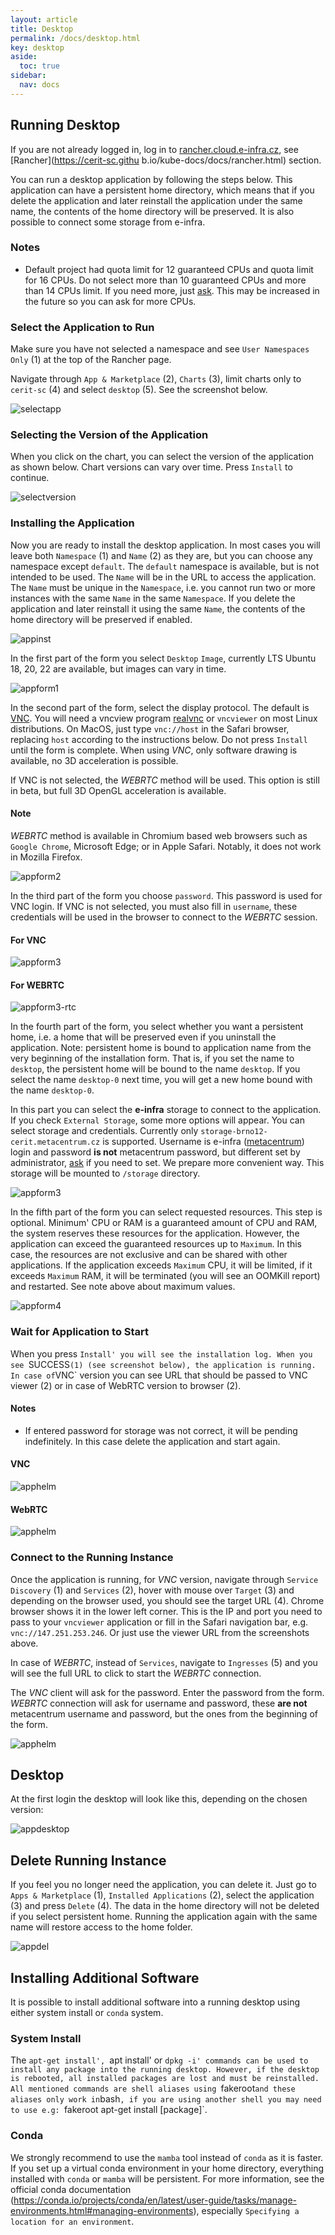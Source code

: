 ```yaml
---
layout: article
title: Desktop
permalink: /docs/desktop.html
key: desktop
aside:
  toc: true
sidebar:
  nav: docs
---
```


## Running Desktop

If you are not already logged in, log in to [rancher.cloud.e-infra.cz](https://rancher.cloud.e-infra.cz), see [Rancher](https://cerit-sc.githu
b.io/kube-docs/docs/rancher.html) section.

You can run a desktop application by following the steps below. This application can have a persistent home directory, which means that if you delete the application and later reinstall the application under the same name, the contents of the home directory will be preserved. It is also possible to connect some storage from e-infra.

### Notes

* Default project had quota limit for 12 guaranteed CPUs and quota limit for 16 CPUs. Do not select more than 10 guaranteed CPUs and more than 14 CPUs limit. If you need more, just [ask](mailto:k8s@ics.muni.cz). This may be increased in the future so you can ask for more CPUs.

### Select the Application to Run

Make sure you have not selected a namespace and see `User Namespaces Only` (1) at the top of the Rancher page.

Navigate through `App & Marketplace` (2), `Charts` (3), limit charts only to `cerit-sc` (4) and select `desktop` (5). See the screenshot below.

![selectapp](desktop/selectapp.png)

### Selecting the Version of the Application

When you click on the chart, you can select the version of the application as shown below. Chart versions can vary over time. Press `Install` to continue.

![selectversion](desktop/selectversion.png)

### Installing the Application

Now you are ready to install the desktop application. In most cases you will leave both `Namespace` (1) and `Name` (2) as they are, but you can choose any namespace except `default`. The `default` namespace is available, but is not intended to be used. The `Name` will be in the URL to access the application. The `Name` must be unique in the `Namespace`, i.e. you cannot run two or more instances with the same `Name` in the same `Namespace`. If you delete the application and later reinstall it using the same `Name`, the contents of the home directory will be preserved if enabled.

![appinst](desktop/appinst.png)


In the first part of the form you select `Desktop` `Image`, currently LTS Ubuntu 18, 20, 22 are available, but images can vary in time.

![appform1](desktop/appform1.png)

In the second part of the form, select the display protocol. The default is [VNC]((https://cs.wikipedia.org/wiki/Virtual_Network_Computing)). You will need a vncview program [realvnc](https://www.realvnc.com/en/connect/download/viewer/) or `vncviewer` on most Linux distributions. On MacOS, just type `vnc://host` in the Safari browser, replacing `host` according to the instructions below. Do not press `Install` until the form is complete. When using *VNC*, only software drawing is available, no 3D acceleration is possible.

If VNC is not selected, the *WEBRTC* method will be used. This option is still in beta, but full 3D OpenGL acceleration is available.

#### Note

*WEBRTC* method is available in Chromium based web browsers such as `Google Chrome`, Microsoft Edge; or in Apple Safari. Notably, it does not work in Mozilla Firefox.

![appform2](desktop/appform2.png)

In the third part of the form you choose `password`. This password is used for VNC login. If VNC is not selected, you must also fill in `username`, these credentials will be used in the browser to connect to the *WEBRTC* session.

#### For VNC
![appform3](desktop/appform3.png)

#### For WEBRTC
![appform3-rtc](desktop/appform3-rtc.png)

In the fourth part of the form, you select whether you want a persistent home, i.e. a home that will be preserved even if you uninstall the application. Note: persistent home is bound to application name from the very beginning of the installation form. That is, if you set the name to `desktop`, the persistent home will be bound to the name `desktop`. If you select the name `desktop-0` next time, you will get a new home bound with the name `desktop-0`.

In this part you can select the **e-infra** storage to connect to the application. If you check `External Storage`, some more options will appear. You can select storage and credentials. Currently only `storage-brno12-cerit.metacentrum.cz` is supported. Username is e-infra ([metacentrum](https://metavo.metacentrum.cz/)) login and password **is not** metacentrum password, but different set by administrator, [ask](mailto:k8s@ics.muni.cz) if you need to set. We prepare more convenient way. This storage will be mounted to `/storage` directory.

![appform3](desktop/appform4.png)

In the fifth part of the form you can select requested resources. This step is optional. Minimum' CPU or RAM is a guaranteed amount of CPU and RAM, the system reserves these resources for the application. However, the application can exceed the guaranteed resources up to `Maximum`. In this case, the resources are not exclusive and can be shared with other applications. If the application exceeds `Maximum` CPU, it will be limited, if it exceeds `Maximum` RAM, it will be terminated (you will see an OOMKill report) and restarted. See note above about maximum values.

![appform4](desktop/appform5.png)

### Wait for Application to Start

When you press `Install' you will see the installation log. When you see `SUCCESS` (1) (see screenshot below), the application is running. In case of `VNC` version you can see URL that should be passed to VNC viewer (2) or in case of WebRTC version to browser (2).

#### Notes

* If entered password for storage was not correct, it will be pending indefinitely. In this case delete the application and start again.

#### VNC

![apphelm](desktop/apphelm.png)

#### WebRTC

![apphelm](desktop/apphelm-rtc.png)

### Connect to the Running Instance

Once the application is running, for *VNC* version, navigate through `Service Discovery` (1) and `Services` (2), hover with mouse over `Target` (3) and depending on the browser used, you should see the target URL (4). Chrome browser shows it in the lower left corner. This is the IP and port you need to pass to your `vncviewer` application or fill in the Safari navigation bar, e.g. `vnc://147.251.253.246`. Or just use the viewer URL from the screenshots above.

In case of *WEBRTC*, instead of `Services`, navigate to `Ingresses` (5) and you will see the full URL to click to start the *WEBRTC* connection.

The *VNC* client will ask for the password. Enter the password from the form. *WEBRTC* connection will ask for username and password, these **are not** metacentrum username and password, but the ones from the beginning of the form.

![apphelm](desktop/appservice.png)

## Desktop

At the first login the desktop will look like this, depending on the chosen version:

![appdesktop](desktop/ubuntu18.png)

## Delete Running Instance

If you feel you no longer need the application, you can delete it. Just go to `Apps & Marketplace` (1), `Installed Applications` (2), select the application (3) and press `Delete` (4). The data in the home directory will not be deleted if you select persistent home. Running the application again with the same name will restore access to the home folder.

![appdel](desktop/appdel.png)

## Installing Additional Software

It is possible to install additional software into a running desktop using either system install or `conda` system.

### System Install

The `apt-get install', `apt install' or `dpkg -i' commands can be used to install any package into the running desktop. However, if the desktop is rebooted, all installed packages are lost and must be reinstalled. All mentioned commands are shell aliases using `fakeroot` and these aliases only work in `bash`, if you are using another shell you may need to use e.g: `fakeroot apt-get install [package]`.

### Conda

We strongly recommend to use the `mamba` tool instead of `conda` as it is faster. If you set up a virtual conda environment in your home directory, everything installed with `conda` or `mamba` will be persistent. For more information, see the official conda documentation (https://conda.io/projects/conda/en/latest/user-guide/tasks/manage-environments.html#managing-environments), especially `Specifying a location for an environment`.
